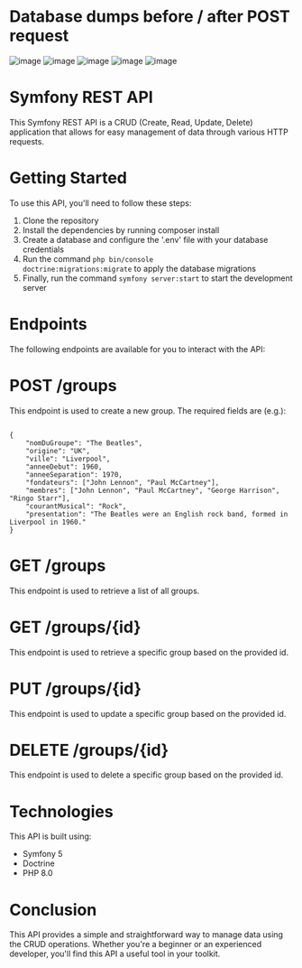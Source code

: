 # Database dumps before / after POST request
![image](https://user-images.githubusercontent.com/75832820/216766407-edcf1543-464a-4745-812f-9102cca2e4a1.png)
![image](https://user-images.githubusercontent.com/75832820/216766431-c422feaf-61d6-4e6c-8028-27dc32e9926e.png)
![image](https://user-images.githubusercontent.com/75832820/216766449-333ba409-ff0e-4fe7-adc3-216032130ca3.png)
![image](https://user-images.githubusercontent.com/75832820/216766461-06634ae3-2975-4fcf-b679-e34cc1808c4a.png)
![image](https://user-images.githubusercontent.com/75832820/216766478-698c0db8-6bbf-4065-998a-4192f990f615.png)


# Symfony REST API
This Symfony REST API is a CRUD (Create, Read, Update, Delete) application that allows for easy management of data through various HTTP requests.

# Getting Started
To use this API, you'll need to follow these steps:

1. Clone the repository
2. Install the dependencies by running composer install
3. Create a database and configure the '.env' file with your database credentials
4. Run the command <code>php bin/console doctrine:migrations:migrate</code> to apply the database migrations
5. Finally, run the command <code>symfony server:start</code> to start the development server

# Endpoints
The following endpoints are available for you to interact with the API:

# POST /groups
This endpoint is used to create a new group. The required fields are (e.g.):

<code>
{
    "nomDuGroupe": "The Beatles",
    "origine": "UK",
    "ville": "Liverpool",
    "anneeDebut": 1960,
    "anneeSeparation": 1970,
    "fondateurs": ["John Lennon", "Paul McCartney"],
    "membres": ["John Lennon", "Paul McCartney", "George Harrison", "Ringo Starr"],
    "courantMusical": "Rock",
    "presentation": "The Beatles were an English rock band, formed in Liverpool in 1960."
}</code>

# GET /groups
This endpoint is used to retrieve a list of all groups.

# GET /groups/{id}
This endpoint is used to retrieve a specific group based on the provided id.

# PUT /groups/{id}
This endpoint is used to update a specific group based on the provided id.

# DELETE /groups/{id}
This endpoint is used to delete a specific group based on the provided id.

# Technologies
This API is built using:
<ul>
<li>Symfony 5</li>
<li>Doctrine</li>
<li>PHP 8.0</li>
</ul>

# Conclusion
This API provides a simple and straightforward way to manage data using the CRUD operations. Whether you're a beginner or an experienced developer, you'll find this API a useful tool in your toolkit.
